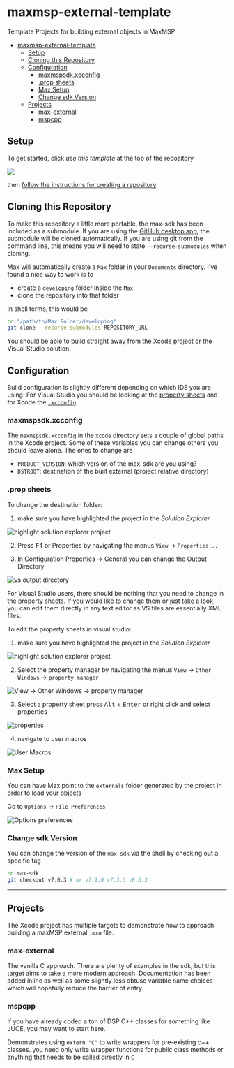 # maxmsp-external-template

Template Projects for building external objects in MaxMSP

<!-- TOC depthFrom:1 depthTo:6 withLinks:1 updateOnSave:1 orderedList:0 -->

- [maxmsp-external-template](#maxmsp-external-template)
	- [Setup](#setup)
	- [Cloning this Repository](#cloning-this-repository)
	- [Configuration](#configuration)
		- [maxmspsdk.xcconfig](#maxmspsdkxcconfig)
		- [.prop sheets](#prop-sheets)
		- [Max Setup](#max-setup)
		- [Change sdk Version](#change-sdk-version)
	- [Projects](#projects)
		- [max-external](#max-external)
		- [mspcpp](#mspcpp)

<!-- /TOC -->

## Setup

To get started, click _use this template_ at the top of the repository

![](https://help.github.com/assets/images/help/repository/use-this-template-button.png)

then [follow the instructions for creating a repository](https://help.github.com/en/github/creating-cloning-and-archiving-repositories/creating-a-repository-from-a-template)

## Cloning this Repository

To make this repository a little more portable, the max-sdk has been included as a submodule. If you are using the [GitHub desktop app](https://desktop.github.com), the submodule will be cloned automatically. If you are using git from the command line, this means you will need to state `--recurse-submodules` when cloning.

Max will automatically create a `Max` folder in your `Documents` directory. I've found a nice way to work is to

- create a `developing` folder inside the `Max`
- clone the repository into that folder

In shell terms, this would be

```sh
cd "/path/to/Max Folder/developing"
git clone --recurse-submodules REPOSITORY_URL
```

You should be able to build straight away from the Xcode project or the Visual Studio solution.

## Configuration

Build configuration is slightly different depending on which IDE you are using. For Visual Studio you should be looking at the [property sheets](https://docs.microsoft.com/en-us/cpp/build/working-with-project-properties?view=vs-2019) and for Xcode the [`.xcconfig`](https://nshipster.com/xcconfig/).

### maxmspsdk.xcconfig

The `maxmspsdk.xcconfig` in the `xcode` directory sets a couple of global paths in the Xcode project. Some of these variables you can change others you should leave alone. The ones to change are

- `PRODUCT_VERSION`: which version of the max-sdk are you using?
- `DSTROOT`: destination of the built external (project relative directory)

### .prop sheets

To change the destination folder:

1. make sure you have highlighted the project in the _Solution Explorer_

![highlight solution explorer project](images/highlight_project.png)

2. Press <kbd>F4</kbd> or Properties by navigating the menus `View` -> `Properties...`

3. In Configuration Properties -> General you can change the Output Directory

![vs output directory](images/output-directory.png)

For Visual Studio users, there should be nothing that you need to change in the property sheets. If you would like to change them or just take a look, you can edit them directly in any text editor as VS files are essentially XML files.

To edit the property sheets in visual studio:

1. make sure you have highlighted the project in the _Solution Explorer_

![highlight solution explorer project](images/highlight_project.png)

2. Select the property manager by navigating the menus `View` -> `Other Windows` -> `property manager`

![View -> Other Windows -> property manager](images/property-manager-nav.png)

3. Select a property sheet press <kbd>Alt</kbd> + <kbd>Enter</kbd> or right click and select properties

![properties](images/prop-sheet-props.png)

4. navigate to user macros

![User Macros](images/user-macros.png)


### Max Setup

You can have Max point to the `externals` folder generated by the project in order to load your objects

Go to `Options` -> `File Preferences`

![Options preferences](images/max-file-pref.png)

### Change sdk Version

You can change the version of the `max-sdk` via the shell by checking out a specific tag

```sh
cd max-sdk
git checkout v7.0.3 # or v7.1.0 v7.3.3 v8.0.3
```

***

## Projects

The Xcode project has multiple targets to demonstrate how to approach building a maxMSP external `.mxo` file.

### max-external

The vanilla C approach. There are plenty of examples in the sdk, but this target aims to take a more modern approach. Documentation has been added inline as well as some slightly less obtuse variable name choices which will hopefully reduce the barrier of entry.

### mspcpp

If you have already coded a ton of DSP C++ classes for something like JUCE, you may want to start here.

Demonstrates using `extern "C"` to write wrappers for pre-existing c++ classes. you need only write wrapper functions for public class methods or anything that needs to be called directly in `C`
